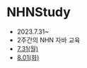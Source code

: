 # NHNStudy
* 2023.7.31~
* 2주간의 NHN 자바 교육
* [7.31(월)](https://github.com/P-C-Space/NHNStudy/tree/master/NHN2023_08_01_Tue_remain)
* [8.01(화)](https://github.com/P-C-Space/NHNStudy/tree/master/NHN2023_08_02_wed)
